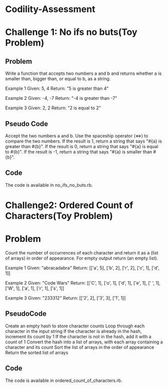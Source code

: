 # Codility-Assessment

# Challenge 1: No ifs no buts(Toy Problem)
## Problem
Write a function that accepts two numbers a and b and returns whether a is smaller than, bigger than, or equal to b, as a string.

Example 1
Given: 5, 4
Return: "5 is greater than 4"

Example 2
Given: -4, -7
Return: "-4 is greater than -7"

Example 3
Given: 2, 2
Return: "2 is equal to 2"

## Pseudo Code
Accept the two numbers a and b.
Use the spaceship operator (<=>) to compare the two numbers.
If the result is 1, return a string that says "#{a} is greater than #{b}".
If the result is 0, return a string that says "#{a} is equal to #{b}".
If the result is -1, return a string that says "#{a} is smaller than #{b}".
## Code
The code is available in no_ifs_no_buts.rb.



# Challenge2: Ordered Count of Characters(Toy Problem)
# Problem
Count the number of occurrences of each character and return it as a (list of arrays) in order of appearance. For empty output return (an empty list).

Example 1
Given: "abracadabra"
Return: [['a', 5], ['b', 2], ['r', 2], ['c', 1], ['d', 1]]

Example 2
Given: "Code Wars"
Return: [['C', 1], ['o', 1], ['d', 1], ['e', 1], [' ', 1], ['W', 1], ['a', 1], ['r', 1], ['s', 1]]

Example 3
Given: "233312"
Return: [['2', 2], ['3', 3], ['1', 1]]

## PseudoCode
Create an empty hash to store character counts
Loop through each character in the input string
If the character is already in the hash, increment its count by 1
If the character is not in the hash, add it with a count of 1
Convert the hash into a list of arrays, with each array containing a character and its count
Sort the list of arrays in the order of appearance
Return the sorted list of arrays

## Code
The code is available in ordered_count_of_characters.rb.